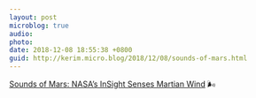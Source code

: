 ```yaml
---
layout: post
microblog: true
audio: 
photo: 
date: 2018-12-08 18:55:38 +0800
guid: http://kerim.micro.blog/2018/12/08/sounds-of-mars.html
---
```

[Sounds of Mars: NASA’s InSight Senses Martian Wind](https://www.youtube.com/watch?v=ZK5bOZx2xXs&fbclid=IwAR3ymc4qZDFCQ_BsrQm_AivD-PjGSEPfUKEoVl0HZVIYsSg_bIf3W7PEBRI&app=desktop) 🌬
